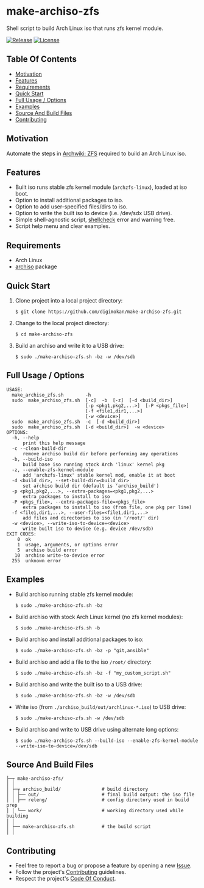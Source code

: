 # make-archiso-zfs

Shell script to build Arch Linux iso that runs zfs kernel module.

[![Release](https://img.shields.io/github/release/digimokan/make-archiso-zfs.svg?label=release)](https://github.com/digimokan/make-archiso-zfs/releases/latest "Latest Release Notes")
[![License](https://img.shields.io/badge/license-MIT-blue.svg?label=license)](LICENSE.txt "Project License")

## Table Of Contents

* [Motivation](#motivation)
* [Features](#features)
* [Requirements](#requirements)
* [Quick Start](#quick-start)
* [Full Usage / Options](#full-usage--options)
* [Examples](#examples)
* [Source And Build Files](#source-and-build-files)
* [Contributing](#contributing)

## Motivation

Automate the steps in [Archwiki: ZFS](https://wiki.archlinux.org/index.php/ZFS#Embed_the_archzfs_packages_into_an_archiso)
required to build an Arch Linux iso.

## Features

* Built iso runs stable zfs kernel module (`archzfs-linux`), loaded at iso boot.
* Option to install additional packages to iso.
* Option to add user-specified files/dirs to iso.
* Option to write the built iso to device (i.e. /dev/sdx USB drive).
* Simple shell-agnostic script, [shellcheck](https://github.com/koalaman/shellcheck)
  error and warning free.
* Script help menu and clear examples.

## Requirements

* Arch Linux
* [archiso](https://www.archlinux.org/packages/?name=archiso) package

## Quick Start

1. Clone project into a local project directory:

   ```shell
   $ git clone https://github.com/digimokan/make-archiso-zfs.git
   ```

2. Change to the local project directory:

   ```shell
   $ cd make-archiso-zfs
   ```

3. Build an archiso and write it to a USB drive:

   ```shell
   $ sudo ./make-archiso-zfs.sh -bz -w /dev/sdb
   ```

## Full Usage / Options

```
USAGE:
  make_archiso_zfs.sh        -h
  sudo  make_archiso_zfs.sh  [-c]  -b  [-z]  [-d <build_dir>]
                             [-p <pkg1,pkg2,...>]  [-P <pkgs_file>]
                             [-f <file1,dir1,...>]
                             [-w <device>]
  sudo  make_archiso_zfs.sh  -c  [-d <build_dir>]
  sudo  make_archiso_zfs.sh  [-d <build_dir>]  -w <device>
OPTIONS:
  -h, --help
      print this help message
  -c --clean-build-dir
      remove archiso build dir before performing any operations
  -b, --build-iso
      build base iso running stock Arch 'linux' kernel pkg
  -z, --enable-zfs-kernel-module
      add 'archzfs-linux' stable kernel mod, enable it at boot
  -d <build_dir>, --set-build-dir=<build_dir>
      set archiso build dir (default is 'archiso_build')
  -p <pkg1,pkg2,...>, --extra-packages=<pkg1,pkg2,...>
      extra packages to install to iso
  -P <pkgs_file>, --extra-packages-file=<pkgs_file>
      extra packages to install to iso (from file, one pkg per line)
  -f <file1,dir1,...>, --user-files=<file1,dir1,...>
      add files and directories to iso (in '/root/' dir)
  -w <device>, --write-iso-to-device=<device>
      write built iso to device (e.g. device /dev/sdb)
EXIT CODES:
    0  ok
    1  usage, arguments, or options error
    5  archiso build error
   10  archiso write-to-device error
  255  unknown error
```

## Examples

* Build archiso running stable zfs kernel module:

   ```shell
   $ sudo ./make-archiso-zfs.sh -bz
   ```

* Build archiso with stock Arch Linux kernel (no zfs kernel modules):

   ```shell
   $ sudo ./make-archiso-zfs.sh -b
   ```

* Build archiso and install additional packages to iso:

   ```shell
   $ sudo ./make-archiso-zfs.sh -bz -p "git,ansible"
   ```

* Build archiso and add a file to the iso `/root/` directory:

   ```shell
   $ sudo ./make-archiso-zfs.sh -bz -f "my_custom_script.sh"
   ```

* Build archiso and write the built iso to a USB drive:

   ```shell
   $ sudo ./make-archiso-zfs.sh -bz -w /dev/sdb
   ```

* Write iso (from `./archiso_build/out/archlinux-*.iso`) to USB drive:

   ```shell
   $ sudo ./make-archiso-zfs.sh -w /dev/sdb
   ```

* Build archiso and write to USB drive using alternate long options:

   ```shell
   $ sudo ./make-archiso-zfs.sh --build-iso --enable-zfs-kernel-module --write-iso-to-device=/dev/sdb
   ```

## Source And Build Files

```
├─┬ make-archiso-zfs/
│ │
│ ├─┬ archiso_build/               # build directory
│ │ ├── out/                       # final build output: the iso file
│ │ ├── releng/                    # config directory used in build prep
│ │ └── work/                      # working directory used while building
│ │
│ ├── make-archiso-zfs.sh          # the build script
│ │
```

## Contributing

* Feel free to report a bug or propose a feature by opening a new
  [Issue](https://github.com/digimokan/make-archiso-zfs/issues).
* Follow the project's [Contributing](CONTRIBUTING.md) guidelines.
* Respect the project's [Code Of Conduct](CODE_OF_CONDUCT.md).

